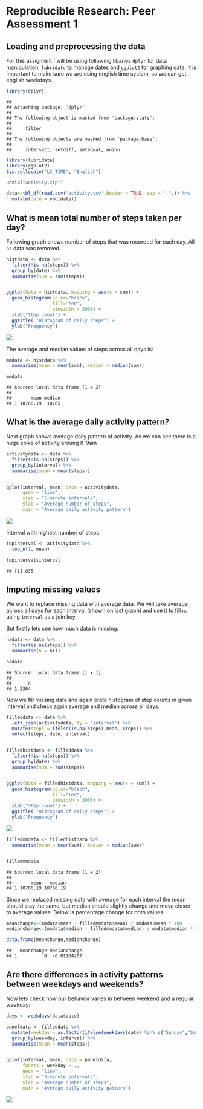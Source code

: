 # Reproducible Research: Peer Assessment 1


## Loading and preprocessing the data
For this assigment I will be using following libaries `dplyr` for data manipulation, `lubridate` to manage dates and `ggplot2` for graphing data. It is important to make sure we are using english time system, so we can get english weekdays.

```r
library(dplyr)
```

```
## 
## Attaching package: 'dplyr'
## 
## The following object is masked from 'package:stats':
## 
##     filter
## 
## The following objects are masked from 'package:base':
## 
##     intersect, setdiff, setequal, union
```

```r
library(lubridate)
library(ggplot2)
Sys.setlocale("LC_TIME", "English")

unzip("activity.zip")

data<-tbl_df(read.csv("activity.csv",header = TRUE, sep = ",",)) %>%
  mutate(date = ymd(date))
```


## What is mean total number of steps taken per day?
Following graph shows number of steps that was recorded for each day. All `na` data was removed.

```r
histdata <- data %>%
  filter(!is.na(steps)) %>%
  group_by(date) %>%
  summarise(sum = sum(steps))


ggplot(data = histdata, mapping = aes(x = sum)) + 
  geom_histogram(color="black", 
                 fill="red", 
                 binwidth = 2000) +
  xlab("Step count") + 
  ggtitle( "Histogram of daily steps") +
  ylab("Frequency")
```

![](PA1_template_files/figure-html/unnamed-chunk-2-1.png) 

The average and median values of steps across all days is:

```r
mmdata <- histdata %>%
  summarise(mean = mean(sum), median = median(sum))

mmdata
```

```
## Source: local data frame [1 x 2]
## 
##       mean median
## 1 10766.19  10765
```



## What is the average daily activity pattern?
Next graph shows average daily pattern of activity. As we can see there is a huge spike of activity aroung 8-9am

```r
activitydata <- data %>%
  filter(!is.na(steps)) %>%
  group_by(interval) %>%
  summarise(mean = mean(steps))


qplot(interval, mean, data = activitydata,  
      geom = "line",
      xlab = "5-minute intervals", 
      ylab = "Average number of steps",
      main = "Average daily activity pattern")
```

![](PA1_template_files/figure-html/unnamed-chunk-4-1.png) 


Interval with highest number of steps:

```r
topinterval <- activitydata %>%
  top_n(1, mean)

topinterval$interval
```

```
## [1] 835
```


## Imputing missing values
We want to replace missing data with average data. We will take average across all days for each interval (shown on last graph) and use it to fill `na` using `interval` as a join key.

But firstly lets see how much data is missing:

```r
nadata <- data %>%
  filter(is.na(steps)) %>%
  summarise(n = n())

nadata
```

```
## Source: local data frame [1 x 1]
## 
##      n
## 1 2304
```


Now we fill missing data and again crate histogram of step counts in given interval and check again average and median across all days.

```r
filleddata <- data %>%
  left_join(activitydata, by = "interval") %>%
  mutate(steps = ifelse(is.na(steps),mean, steps)) %>%
  select(steps, date, interval)


filledhistdata <- filleddata %>%
  filter(!is.na(steps)) %>%
  group_by(date) %>%
  summarise(sum = sum(steps))


ggplot(data = filledhistdata, mapping = aes(x = sum)) + 
  geom_histogram(color="black", 
                 fill="red", 
                 binwidth = 2000) +
  xlab("Step count") + 
  ggtitle( "Histogram of daily steps") +
  ylab("Frequency")
```

![](PA1_template_files/figure-html/unnamed-chunk-7-1.png) 

```r
filledmmdata <- filledhistdata %>%
  summarise(mean = mean(sum), median = median(sum))


filledmmdata
```

```
## Source: local data frame [1 x 2]
## 
##       mean   median
## 1 10766.19 10766.19
```


Since we replaced missing data with average for each interval the mean should stay the same, but median should slightly change and move closer to average values. Below is percentage change for both values:

```r
meanchange<-(mmdata$mean - filledmmdata$mean) / mmdata$mean * 100
medianchange<-(mmdata$median - filledmmdata$median) / mmdata$median * 100

data.frame(meanchange,medianchange)
```

```
##   meanchange medianchange
## 1          0  -0.01104207
```


## Are there differences in activity patterns between weekdays and weekends?
Now lets check how our behavior varies in between weekend and a regular weekday:


```r
days <- weekdays(data$date)

paneldata <- filleddata %>%
  mutate(weekday = as.factor(ifelse(weekdays(date) %in% c("Sunday","Saturday"),"weekend", "weekday"))) %>%
  group_by(weekday, interval) %>%
  summarise(mean = mean(steps))


qplot(interval, mean, data = paneldata, 
      facets = weekday ~ ., 
      geom = "line",
      xlab = "5-minute intervals", 
      ylab = "Average number of steps",
      main = "Average daily activity pattern")
```

![](PA1_template_files/figure-html/unnamed-chunk-9-1.png) 



